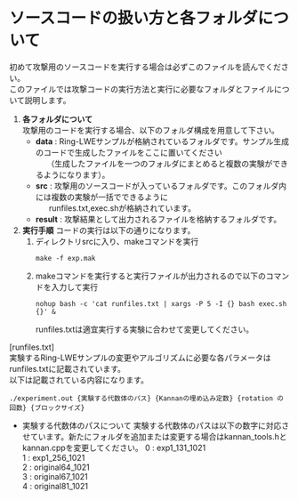# ソースコードの扱い方と各フォルダについて
初めて攻撃用のソースコードを実行する場合は必ずこのファイルを読んでください。  
このファイルでは攻撃コードの実行方法と実行に必要なフォルダとファイルについて説明します。  

1. **各フォルダについて**  
   攻撃用のコードを実行する場合、以下のフォルダ構成を用意して下さい。
   - **data** : Ring-LWEサンプルが格納されているフォルダです。サンプル生成のコードで生成したファイルをここに置いてください  
   &nbsp; &nbsp; &nbsp;（生成したファイルを一つのフォルダにまとめると複数の実験ができるようになります）。
   - **src** : 攻撃用のソースコードが入っているフォルダです。このフォルダ内には複数の実験が一括でできるように  
     &nbsp; &nbsp; &nbsp; runfiles.txt,exec.shが格納されています。
   - **result** : 攻撃結果として出力されるファイルを格納するフォルダです。
2. **実行手順**
   コードの実行は以下の通りになります。
   1. ディレクトリsrcに入り、makeコマンドを実行
       ```
       make -f exp.mak
       ```
   2. makeコマンドを実行すると実行ファイルが出力されるので以下のコマンドを入力して実行 
       ```
       nohup bash -c 'cat runfiles.txt | xargs -P 5 -I {} bash exec.sh {}' &   
       ```
      runfiles.txtは適宜実行する実験に合わせて変更してください。

[runfiles.txt]  
実験するRing-LWEサンプルの変更やアルゴリズムに必要な各パラメータはrunfiles.txtに記載されています。  
以下は記載されている内容になります。
```
./experiment.out {実験する代数体のパス} {Kannanの埋め込み定数} {rotation の回数} {ブロックサイズ}
```
* 実験する代数体のパスについて
   実験する代数体のパスは以下の数字に対応させています。新たにフォルダを追加または変更する場合はkannan_tools.hとkannan.cppを変更してください。
0 : exp1_131_1021  
1 : exp1_256_1021  
2 : original64_1021  
3 : original67_1021  
4 : original81_1021
